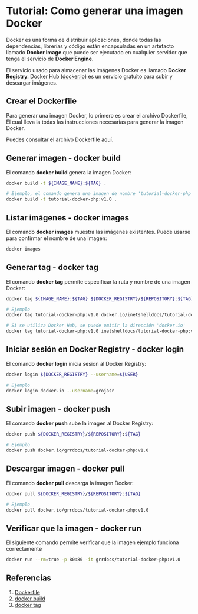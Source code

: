 # Tutorial: Como generar una imagen Docker
Docker es una forma de distribuir aplicaciones, donde todas las dependencias, 
librerías y código están encapsuladas en un artefacto llamado **Docker Image** que puede ser ejecutado
en cualquier servidor que tenga el servicio de **Docker Engine**.

El servicio usado para almacenar las imágenes Docker es llamado **Docker Registry**.
Docker Hub [(docker.io)](https://hub.docker.com/) es un servicio gratuito para subir y descargar imágenes. 

## Crear el Dockerfile
Para generar una imagen Docker, lo primero es crear el archivo Dockerfile, El cual
lleva la todas las instrucciones necesarias para generar la imagen Docker.

Puedes consultar el archivo Dockerfile [aquí](./Dockerfile). 

## Generar imagen - docker build
El comando **docker build** genera la imagen Docker:
```bash
docker build -t ${IMAGE_NAME}:${TAG} .

# Ejemplo, el comando genera una imagen de nombre 'tutorial-docker-php' y tag 'v1.0':
docker build -t tutorial-docker-php:v1.0 .
```

## Listar imágenes - docker images
El comando **docker images** muestra las imágenes existentes.
Puede usarse para confirmar el nombre de una imagen:
```bash
docker images
```

## Generar tag - docker tag
El comando **docker tag** permite especificar la ruta y nombre de una imagen Docker:
```bash
docker tag ${IMAGE_NAME}:${TAG} ${DOCKER_REGISTRY}/${REPOSITORY}:${TAG}

# Ejemplo
docker tag tutorial-docker-php:v1.0 docker.io/inetshelldocs/tutorial-docker-php:v1.0

# Si se utiliza Docker Hub, se puede omitir la dirección 'docker.io'
docker tag tutorial-docker-php:v1.0 inetshelldocs/tutorial-docker-php:v1.0
``` 

## Iniciar sesión en Docker Registry - docker login
El comando **docker login** inicia sesion al Docker Registry:
```bash
docker login ${DOCKER_REGISTRY} --username=${USER}

# Ejemplo
docker login docker.io --username=grojasr
```

## Subir imagen - docker push
El comando **docker push** sube la imagen al Docker Registry:
```bash
docker push ${DOCKER_REGISTRY}/${REPOSITORY}:${TAG}

# Ejemplo
docker push docker.io/grrdocs/tutorial-docker-php:v1.0
```

## Descargar imagen - docker pull
El comando **docker pull** descarga la imagen Docker:
```bash
docker pull ${DOCKER_REGISTRY}/${REPOSITORY}:${TAG}

# Ejemplo
docker pull docker.io/grrdocs/tutorial-docker-php:v1.0
```

## Verificar que la imagen - docker run
El siguiente comando permite verificar que la imagen ejemplo funciona correctamente
```bash
docker run --rm=true -p 80:80 -it grrdocs/tutorial-docker-php:v1.0
```
## Referencias
1. [Dockerfile](https://docs.docker.com/engine/reference/builder/)
2. [docker build](https://docs.docker.com/engine/reference/commandline/build/)
3. [docker tag](https://docs.docker.com/engine/reference/commandline/tag/)
